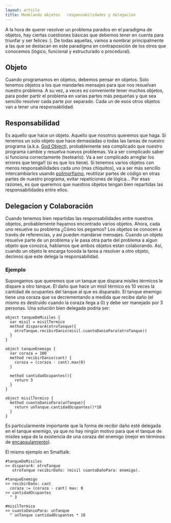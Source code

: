 ```yaml
---
layout: article
title: Modelando objetos   responsabilidades y delegacion
---
```


A la hora de querer resolver un problema parados en el paradigma de objetos, hay ciertas cuestiones básicas que debemos tener en cuenta para triunfar y ser felices :). De todas aquellas, vamos a nombrar principalmente a las que se destacan en este paradigma en contraposición de los otros que conocemos (lógico, funcional y estructurado o procedural).

Objeto
------

Cuando programamos en objetos, debemos pensar en objetos. Solo tenemos objetos a los que mandarles mensajes para que nos resuelvan nuestro problema. A su vez, a veces es conveniente tener muchos objetos, para poder partir el problema en varias partes más pequeñas y que sea sencillo resolver cada parte por separado. Cada un de esos otros objetos van a tener una responsabilidad.

Responsabilidad
---------------

Es aquello que hace un objeto. Aquello que nosotros queremos que haga. Si tenemos un solo objeto que hace demasiadas o todas las tareas de nuestro programa (a.k.a. [God Object](god-object.html)), probablemente sea complicado que nuestro programa cambie y resuelva nuevos problemas. Va a ser complicado saber si funciona correctamente (testearlo). Va a ser complicado arreglar los errores que tenga!! (si es que los tiene). Si tenemos varios objetos con menos responsabilidades cada uno (mas chiquitos), va a ser más sencillo intercambiarlos usando [polimorfismo](polimorfismo.html), reutilizar partes de código en otras partes de nuestro programa, evitar repeticiones de lógica... Por esas razones, es que queremos que nuestros objetos tengan bien repartidas las responsabilidades entre ellos.

Delegacion y Colaboración
-------------------------

Cuando tenemos bien repartidas las responsabilidades entre nuestros objetos, probablemente hayamos encontrado varios objetos. Ahora, cada uno resuelve su problema ¿Cómo los pegamos? Los objetos se conocen a través de referencias, y así pueden mandarse mensajes. Cuando un objeto resuelve parte de un problema y le pasa otra parte del problema a algun objeto que conozca, hablamos que ambos objetos estan colaborando. Así, cuando un objeto le encarga toooda la tarea a resolver a otro objeto, decimos que este delega la responsabilidad.

### Ejemplo

Supongamos que queremos que un tanque que dispara misiles térmicos le dispare a otro tanque. El daño que hace un misil térmico es 10 veces la cantidad de ocupantes del tanque al que es disparado. El tanque enemigo tiene una coraza que va decrementando a medida que recibe daño (el mismo es destruído cuando la coraza llega a 0) y debe ser manejado por 3 personas. Una solución bien delegada podría ser:

```
object tanqueDeMisiles {
  var misil = misilTermico
  method dispararA(otroTanque){
    otroTanque.recibirDanio(misil.cuantoDanioPara(otroTanque))
  }
}

object tanqueEnemigo {
  var coraza = 100
  method recibirDanio(cant) {
    coraza = (coraza - cant).max(0)
  }
 
  method cantidadOcupantes(){
    return 3
  }
}

object misilTermico {
  method cuantoDanioPara(unTanque){
    return unTanque.cantidadOcupantes()*10
  }
}
```

Es particularmente importante que la forma de recibir daño esté delegada en el tanque enemigo, ya que no hay ningún motivo para que el tanque de misiles sepa de la existencia de una coraza del enemigo (mejor en términos de [encapsulamiento](encapsulamiento.html)).

El mismo ejemplo en Smalltalk:

```
#tanqueDeMisiles 
>> dispararA: otroTanque 
   otroTanque recibirDaño: (misil cuantoDañoPara: enemigo).
   
#tanqueEnemigo 
>> recibirDaño: cant
  coraza := (coraza - cant) max: 0
>> cantidadOcupantes 
  ^ 3

#misilTermico 
>> cuantoDanioPara: unTanque
  ^ unTanque cantidadOcupantes * 10
```
